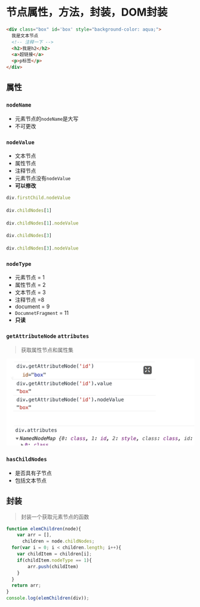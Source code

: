 # 节点属性，方法，封装，DOM封装

```html
<div class="box" id='box' style="background-color: aqua;">
  我是文本节点
  <!-- 注释一下 -->
  <h2>我是h2</h2>
  <a>超链接</a>
  <p>p标签</p>
</div>
```

## 属性

### `nodeName`

- 元素节点的`nodeName`是大写
- 不可更改

### `nodeValue`

- 文本节点
- 属性节点
- 注释节点
- 元素节点没有`nodeValue`
- **可以修改**

```js
div.firstChild.nodeValue

div.childNodes[1]

div.childNodes[1].nodeValue

div.childNodes[3]

div.childNodes[3].nodeValue
```

### `nodeType`

- 元素节点 = 1
- 属性节点 = 2
- 文本节点 = 3
- 注释节点 =8
- document = 9
- `DocumnetFragment` = 11
- **只读**



### `getAttributeNode` `attributes`

> 获取属性节点和属性集

![](images/属性节点.jpg)



### `hasChildNodes`

- 是否具有子节点
- 包括文本节点



## 封装

> 封装一个获取元素节点的函数

```js
function elemChildren(node){
	var arr = [],
      children = node.childNodes;
  for(var i = 0; i < children.length; i++){
    var childItem = children[i];
  	if(childItem.nodeType == 1){
    	arr.push(childItem)
    }
  }
  return arr;
}
console.log(elemChildren(div));
```

